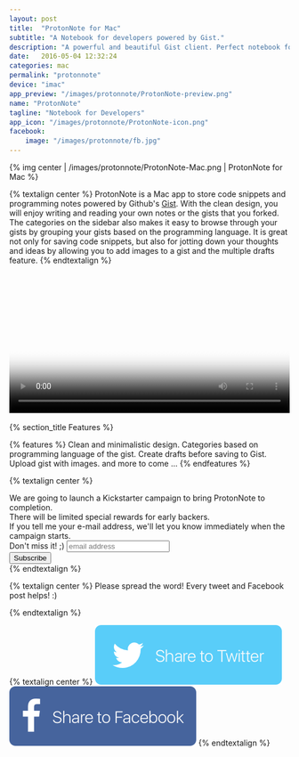 ```yaml
---
layout: post
title:  "ProtonNote for Mac"
subtitle: "A Notebook for developers powered by Gist."
description: "A powerful and beautiful Gist client. Perfect notebook for developers."
date:   2016-05-04 12:32:24
categories: mac
permalink: "protonnote"
device: "imac"
app_preview: "/images/protonnote/ProtonNote-preview.png"
name: "ProtonNote"
tagline: "Notebook for Developers"
app_icon: "/images/protonnote/ProtonNote-icon.png"
facebook:
    image: "/images/protonnote/fb.jpg"
---
```




{% img center | /images/protonnote/ProtonNote-Mac.png | ProtonNote for Mac %}

{% textalign center %}
ProtonNote is a Mac app to store code snippets and programming notes powered by Github's [Gist](https://gist.github.com). With the clean design, you will enjoy writing and reading your own notes or the gists that you forked. The categories on the sidebar also makes it easy to browse through your gists by grouping your gists based on the programming language. It is great not only for saving code snippets, but also for jotting down your thoughts and ideas by allowing you to add images to a gist and the multiple drafts feature.
{% endtextalign %}

<div>
<video src="/images/protonnote/protonnote.mp4" controls width="100%" poster="/images/protonnote/video-poster.png">
</video>
</div>

{% section_title Features %}

{% features %}
Clean and minimalistic design.
Categories based on programming language of the gist.
Create drafts before saving to Gist.
Upload gist with images.
and more to come ...
{% endfeatures %}

{% textalign center %}
<!-- Begin MailChimp Signup Form -->
<link href="//cdn-images.mailchimp.com/embedcode/horizontal-slim-10_7.css" rel="stylesheet" type="text/css">
<div id="mc_embed_signup">
<form action="//delightfuldev.us7.list-manage.com/subscribe/post?u=33d4fb5ed2eb9afc624fceef4&amp;id=8b32b37d65" method="post" id="mc-embedded-subscribe-form" name="mc-embedded-subscribe-form" class="validate" target="_blank" novalidate>
    <div id="mc_embed_signup_scroll">
	<label for="mce-EMAIL">We are going to launch a Kickstarter campaign to bring ProtonNote to completion.<br/>There will be limited special rewards for early backers.<br/>If you tell me your e-mail address, we'll let you know immediately when the campaign starts.<br/>Don't miss it! ;)</label>
	<input type="email" value="" name="EMAIL" class="email" id="mce-EMAIL" placeholder="email address" required>
    <!-- real people should not fill this in and expect good things - do not remove this or risk form bot signups-->
    <div style="position: absolute; left: -5000px;" aria-hidden="true"><input type="text" name="b_33d4fb5ed2eb9afc624fceef4_8b32b37d65" tabindex="-1" value=""></div>
    <div class="clear"><input type="submit" value="Subscribe" name="subscribe" id="mc-embedded-subscribe" class="button"></div>
    </div>
</form>
</div>
<!--End mc_embed_signup-->
{% endtextalign %}

{% textalign center %}
Please spread the word! Every tweet and Facebook post helps! :)

{% endtextalign %}

{% textalign center %}
<a style="padding-right: 10px;" href="https://twitter.com/intent/tweet?text=ProtonNote%20for%20Mac%20seems%20interesting!&url=http%3A%2F%2Fwww.delightfuldev.com%2Fprotonnote&via=delightfuldev" target="blank"><img src="/images/Twitter.png"></a><a href="https://www.facebook.com/sharer/sharer.php?u=http%3A%2F%2Fwww.delightfuldev.com%2Fprotonnote" target="blank"><img src="/images/Facebook.png"></a>
{% endtextalign %}
